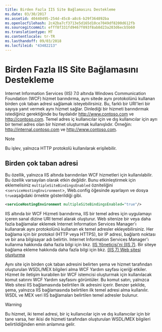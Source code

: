 ```yaml
---
title: Birden Fazla IIS Site Bağlamasını Destekleme
ms.date: 03/30/2017
ms.assetid: 40440495-254d-45c8-a8c6-b29f364892ba
ms.openlocfilehash: 2c42ba7cf3713e5d165d10ce7049df8200d612fb
ms.sourcegitcommit: efff8f331fd9467f093f8ab8d23a203d6ecb5b60
ms.translationtype: MT
ms.contentlocale: tr-TR
ms.lasthandoff: 09/03/2018
ms.locfileid: "43482213"
---
```

# <a name="supporting-multiple-iis-site-bindings"></a>Birden Fazla IIS Site Bağlamasını Destekleme
Internet Information Services (IIS) 7.0 altında Windows Communication Foundation (WCF) hizmet barındırma, aynı sitede aynı protokolünü kullanan birden çok taban adresi sağlamak isteyebilirsiniz. Bu, farklı bir URI'leri bir sayıya yanıt vermek aynı hizmet sağlar. Dinlediği bir hizmeti barındırmak istediğiniz gerektiğinde bu faydalıdır http://www.contoso.com ve http://contoso.com. Temel adres iç kullanıcılar için ve dış kullanıcılar için ayrı bir temel adres olan bir hizmet oluşturmak kullanışlıdır. Örneğin: http://internal.contoso.com ve http://www.contoso.com.  
  
> [!NOTE]
>  Bu işlev, yalnızca HTTP protokolü kullanılarak erişilebilir.  
  
## <a name="multiple-base-addresses"></a>Birden çok taban adresi  
 Bu özellik, yalnızca IIS altında barındırılan WCF hizmetleri için kullanılabilir. Bu özellik varsayılan olarak etkin değildir. Bunu etkinleştirmek için eklemelisiniz `multipleSiteBindingsEnabled` özniteliğini <`serviceHostingEnvironment`>, Web.config öğesinde ayarlayın ve dosya `true`aşağıdaki örnekte gösterildiği gibi.  
  
```xml  
<serviceHostingEnvironment multipleSiteBindingsEnabled="true"/>  
```  
  
 IIS altında bir WCF Hizmeti barındırma, IIS bir temel adres için uygulamayı içeren sanal dizine URI temel alarak oluşturur. Web sitenize bir veya daha fazla bağlamalar eklemek Internet Information Services Manager'ı kullanarak aynı protokolünü kullanan ek temel adresler ekleyebilirsiniz. Her bağlama için bir protokol (HTTP veya HTTPS), bir IP adresi, bağlantı noktası ve bir ana bilgisayar adı belirtin. Internet Information Services Manager'ı kullanma hakkında daha fazla bilgi için bkz. [IIS Yöneticisi'ni (IIS 7)](https://go.microsoft.com/fwlink/?LinkId=164057). Bir siteye bağlama ekleme hakkında daha fazla bilgi için bkz. [(IIS 7) Web sitesi oluşturma](https://go.microsoft.com/fwlink/?LinkId=164060)  
  
 Aynı site için birden çok taban adresini belirten şema ve hizmet tarafından oluşturulan WSDL/MEX bilgileri alma WCF Yardım sayfası içeriği etkiler. Hizmet ile iletişim kurabilen bir WCF istemcisi oluşturmak için kullanılacak komut satırını WCF Yardım sayfasını görüntüler. Bu komut satırı, yalnızca Web sitesi IIS bağlamasında belirtilen ilk adresini içerir. Benzer şekilde, şema, yalnızca IIS bağlamasında belirtilen ilk temel adresi alma kullanılır. WSDL ve MEX veri IIS bağlamaları belirtilen temel adresler bulunur.  
  
> [!WARNING]
>  Bu hizmet, iki temel adresi, bir iç kullanıcılar için ve dış kullanıcılar için bir tane varsa, her ikisi de hizmeti tarafından oluşturulan WSDL/MEX bilgileri belirtildiğinden emin anlamına gelir.
